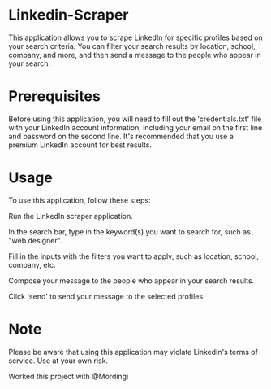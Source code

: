 # Linkedin-Scraper
This application allows you to scrape LinkedIn for specific profiles based on your search criteria. You can filter your search results by location, school, company, and more, and then send a message to the people who appear in your search.

# Prerequisites
Before using this application, you will need to fill out the 'credentials.txt' file with your LinkedIn account information, including your email on the first line and password on the second line. It's recommended that you use a premium LinkedIn account for best results.

# Usage
To use this application, follow these steps:

Run the LinkedIn scraper application.

In the search bar, type in the keyword(s) you want to search for, such as "web designer".

Fill in the inputs with the filters you want to apply, such as location, school, company, etc.

Compose your message to the people who appear in your search results.

Click 'send' to send your message to the selected profiles.

# Note
Please be aware that using this application may violate LinkedIn's terms of service. Use at your own risk.


Worked this project with @Mordingi
